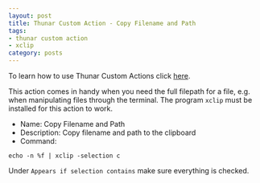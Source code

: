 ```yaml
---
layout: post
title: Thunar Custom Action - Copy Filename and Path
tags:
- thunar custom action
- xclip
category: posts
---
```


To learn how to use Thunar Custom Actions click [here](http://birchwell.github.io/posts/thunar-custom-action-tutorial-convert-video-to-avi/).

This action comes in handy when you need the full filepath for a file, e.g. when manipulating files through the terminal. The program `xclip` must be installed for this action to work.

* Name: Copy Filename and Path
* Description: Copy filename and path to the clipboard
* Command: 

`echo -n %f | xclip -selection c`

Under `Appears if selection contains` make sure everything is checked.
